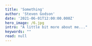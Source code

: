 ```yaml
---
title: 'Something'
author: 'Steven Godson'
date: '2021-06-01T12:00:00.000Z'
hero_image: /6.jpg
intro: "A little bit more about me..."
keywords: ""
read: null
---
```


